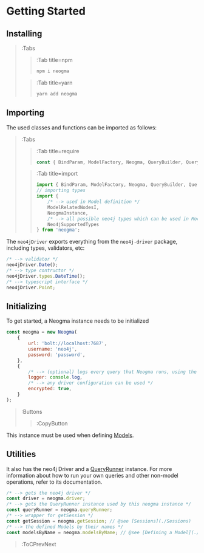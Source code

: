 # Getting Started

## Installing

> :Tabs
> > :Tab title=npm
> > ```bash
> > npm i neogma
> > ```
>
> > :Tab title=yarn
> > ```bash
> > yarn add neogma
> > ```
## Importing

The used classes and functions can be imported as follows:

> :Tabs
> > :Tab title=require
> > ```js
> > const { BindParam, ModelFactory, Neogma, QueryBuilder, QueryRunner, Where, getSession, Op, neo4jDriver } = require('neogma');
> > ```
>
> > :Tab title=import
> > ```ts
> > import { BindParam, ModelFactory, Neogma, QueryBuilder, QueryRunner, Where, getSession, Op, neo4jDriver } from 'neogma';
> > // importing types
> > import { 
> >     /* --> used in Model definition */
> >     ModelRelatedNodesI, 
> >     NeogmaInstance, 
> >     /* --> all possible neo4j types which can be used in Models */
> >     Neo4jSupportedTypes 
> > } from 'neogma';
> > ```

The `neo4jDriver` exports everything from the `neo4j-driver` package, including types, validators, etc:
```js
/* --> validator */
neo4jDriver.Date();
/* --> type contructor */
neo4jDriver.types.DateTime();
/* --> typescript interface */
neo4jDriver.Point;
```

## Initializing
To get started, a Neogma instance needs to be initialized
```js
const neogma = new Neogma(
    {
        url: 'bolt://localhost:7687',
        username: 'neo4j',
        password: 'password',
    },
    {
        /* --> (optional) logs every query that Neogma runs, using the given function */
        logger: console.log, 
        /* --> any driver configuration can be used */
        encrypted: true,
    }
);
```
> :Buttons
> > :CopyButton

This instance must be used when defining [Models](./Models/Overview).

## Utilities
It also has the neo4j Driver and a [QueryRunner](./QueryRunner/Overview) instance. For more information about how to run your own queries and other non-model operations, refer to its documentation.

```js
/* --> gets the neo4j driver */
const driver = neogma.driver;
/* --> gets the QueryRunner instance used by this neogma instance */
const queryRunner = neogma.queryRunner;
/* --> wrapper for getSession */
const getSession = neogma.getSession; // @see [Sessions](./Sessions)
/* --> the defined Models by their names */
const modelsByName = neogma.modelsByName; // @see [Defining a Model](./Models/Defining-a-Model)
```

> :ToCPrevNext